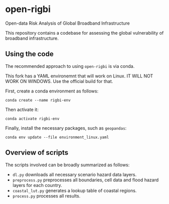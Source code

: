 # open-rigbi
Open-data Risk Analysis of Global Broadband Infrastructure

This repository contains a codebase for assessing the global vulnerability of broadband
infrastructure.


## Using the code

The recommended approach to using `open-rigbi` is via conda.

This fork has a YAML environemnt that will work on Linux. IT WILL NOT WORK ON WINDOWS. Use the official build for that.

First, create a conda environment as follows:

    conda create --name rigbi-env

Then activate it:

    conda activate rigbi-env

Finally, install the necessary packages, such as `geopandas`:

    conda env update --file environment_linux.yaml


## Overview of scripts

The scripts involved can be broadly summarized as follows:

- `dl.py` downloads all necessary scenario hazard data layers.
- `preprocess.py` preprocesses all boundaries, cell data and flood hazard layers for each country.
- `coastal_lut.py` generates a lookup table of coastal regions. 
- `process.py` processes all results. 

